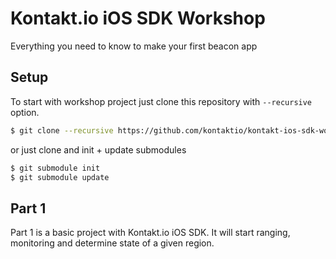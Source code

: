 # Kontakt.io iOS SDK Workshop
Everything you need to know to make your first beacon app

## Setup

To start with workshop project just clone this repository with `--recursive` option.

``` bash
$ git clone --recursive https://github.com/kontaktio/kontakt-ios-sdk-workshop.git
```

or just clone and init + update submodules

``` bash
$ git submodule init 
$ git submodule update
```

## Part 1

Part 1 is a basic project with Kontakt.io iOS SDK. It will start ranging, monitoring and determine state of a given region.
